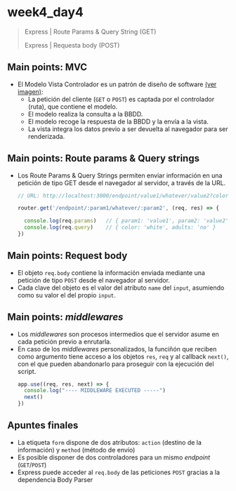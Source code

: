 # week4_day4

> Express | Route Params & Query String (GET)
>
> Express | Requesta body (POST)


## Main points: MVC

- El Modelo Vista Controlador es un patrón de diseño de software [(ver imagen)](https://i.imgur.com/LUhoPkS.png):
  * La petición del cliente (`GET` o `POST`) es captada por el controlador (ruta), que contiene el modelo.
  * El modelo realiza la consulta a la BBDD.
  * El modelo recoge la respuesta de la BBDD y la envía a la vista.
  * La vista integra los datos previo a ser devuelta al navegador para ser renderizada.


## Main points: Route params & Query strings

- Los Route Params & Query Strings permiten enviar información en una petición de tipo GET desde el navegador al servidor, a través de la URL.
  ````javascript
  // URL: http://localhost:3000/endpoint/value1/whatever/value2?color=white&adults=no

  router.get('/endpoint/:param1/whatever/:param2', (req, res) => {

    console.log(req.params)   // { param1: 'value1', param2: 'value2' }
    console.log(req.query)    // { color: 'white', adults: 'no' }
  })
  ````

## Main points: Request body
- El objeto `req.body` contiene la información enviada mediante una petición de tipo `POST` desde el navegador al servidor.
- Cada clave del objeto es el valor del atributo `name` del `input`, asumiendo como su valor el del propio `input`.

## Main points: *middlewares*
- Los *middlewares* son procesos intermedios que el servidor asume en cada petición previo a enrutarla.
- En caso de los *middlewares* personalizados, la funciñón que reciben como argumento tiene acceso a los objetos `res`, `req` y al callback `next()`, con el que pueden abandonarlo para proseguir con la ejecución del script.
  ````javascript
  app.use((req, res, next) => {
    console.log("---- MIDDLEWARE EXECUTED -----")
    next()
  })
  ````
  
## Apuntes finales
- La etiqueta `form` dispone de dos atributos: `action` (destino de la información) y `method` (método de envío)
- Es posible disponer de dos controladores para un mismo *endpoint* (`GET`/`POST`)
- Express puede acceder al `req.body` de las peticiones `POST` gracias a la dependencia Body Parser


